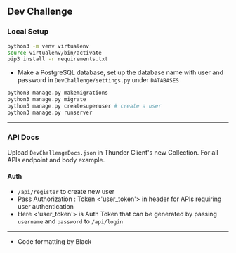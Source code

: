 ## Dev Challenge

### Local Setup
```bash
python3 -m venv virtualenv
source virtualenv/bin/activate
pip3 install -r requirements.txt
```
- Make a PostgreSQL database, set up the database name with user and password in `DevChallenge/settings.py` under `DATABASES`

```bash
python3 manage.py makemigrations
python3 manage.py migrate
python3 manage.py createsuperuser # create a user 
python3 manage.py runserver
```
---
### API Docs

Upload `DevChallengeDocs.json` in Thunder Client's new Collection. For all APIs endpoint and body example.


#### Auth
    
- `/api/register` to create new user
- Pass Authorization : Token <'user_token'> in header for APIs requiring user authentication
- Here <'user_token'> is Auth Token that can be generated by passing `username` and `password` to `/api/login`

---
- Code formatting by Black




